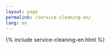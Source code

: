 ```yaml
---
layout: page
permalink: /service-cleaning-en/
lang: en
---
```


{% include service-cleaning-en.html %}